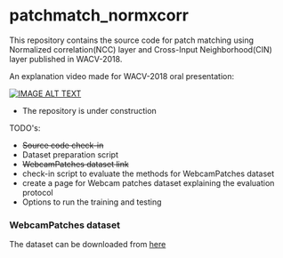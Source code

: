 # patchmatch_normxcorr
This repository contains the source code for patch matching using Normalized correlation(NCC) layer and Cross-Input Neighborhood(CIN) layer published in WACV-2018.

An explanation video made for WACV-2018 oral presentation:

[![IMAGE ALT TEXT](http://img.youtube.com/vi/QvNN6QNPrx4/0.jpg)](http://www.youtube.com/watch?v=QvNN6QNPrx4 "NCC-Net: Normalized Cross Correlation Based Deep Matcher with Robustness to Illumination Variations")

* The repository is under construction

TODO's:

* ~~Source code check-in~~
* Dataset preparation script
* ~~WebcamPatches dataset link~~
* check-in script to evaluate the methods for WebcamPatches dataset
* create a page for Webcam patches dataset explaining the evaluation protocol
* Options to run the training and testing


### WebcamPatches dataset

The dataset can be downloaded from [here](https://drive.google.com/open?id=13ay9rkrVkSajKpPPuvA8gHtM1ltKA-Qy)
